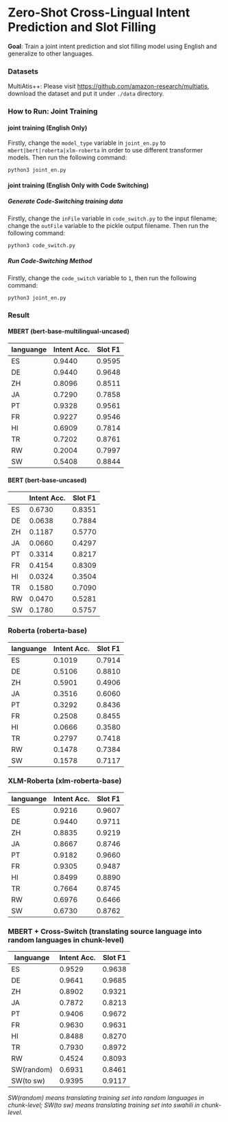 # Zero-Shot Cross-Lingual Intent Prediction and Slot Filling

**Goal**: Train a joint intent prediction and slot filling model using English and generalize to other languages.

### Datasets
MultiAtis++: Please visit https://github.com/amazon-research/multiatis, download the dataset and put it under `./data` directory.

### How to Run: Joint Training

#### joint training (English Only)
Firstly, change the `model_type` variable in `joint_en.py` to `mbert|bert|roberta|xlm-roberta` in order to use different transformer models.
Then run the following command:

```
python3 joint_en.py
```

#### joint training (English Only with Code Switching)

##### Generate Code-Switching training data

Firstly, change the `inFile` variable in `code_switch.py` to the input filename; change the `outFile` variable to the pickle output filename. Then run the following command:

```
python3 code_switch.py
```

##### Run Code-Switching Method
Firstly, change the `code_switch` variable to `1`, then run the following command:
```
python3 joint_en.py
```

### Result

#### MBERT (bert-base-multilingual-uncased)

|languange| Intent Acc.  | Slot F1 |
| ------- | ----------   | ------- |
| ES      |    0.9440    |  0.9595 |
| DE      |    0.9440    |  0.9648 |
| ZH      |    0.8096    |  0.8511 |
| JA      |    0.7290    |  0.7858 |
| PT      |    0.9328    |  0.9561 |
| FR      |    0.9227    |  0.9546 |
| HI      |    0.6909    |  0.7814 |
| TR      |    0.7202    |  0.8761 |
| RW      |    0.2004    |  0.7997 |
| SW      |    0.5408    |  0.8844 |

#### BERT (bert-base-uncased)


|       | Intent Acc.  | Slot F1 |
| ----- | ----------   | ------- |
| ES    |    0.6730    |  0.8351 |
| DE    |    0.0638    |  0.7884 |
| ZH    |    0.1187    |  0.5770 |
| JA    |    0.0660    |  0.4297 |
| PT    |    0.3314    |  0.8217 |
| FR    |    0.4154    |  0.8309 |
| HI    |    0.0324    |  0.3504 |
| TR    |    0.1580    |  0.7090 |
| RW    |    0.0470    |  0.5281 |
| SW    |    0.1780    |  0.5757 |


### Roberta (roberta-base)

|languange| Intent Acc.  | Slot F1 |
| ------- | ----------   | ------- |
| ES      |    0.1019    |  0.7914 |
| DE      |    0.5106    |  0.8810 |
| ZH      |    0.5901    |  0.4906 |
| JA      |    0.3516    |  0.6060 |
| PT      |    0.3292    |  0.8436 |
| FR      |    0.2508    |  0.8455 |
| HI      |    0.0666    |  0.3580 |
| TR      |    0.2797    |  0.7418 |
| RW      |    0.1478    |  0.7384 |
| SW      |    0.1578    |  0.7117 |

### XLM-Roberta (xlm-roberta-base)

|languange| Intent Acc.  | Slot F1 |
| ------- | ----------   | ------- |
| ES      |    0.9216    |  0.9607 |
| DE      |    0.9440    |  0.9711 |
| ZH      |    0.8835    |  0.9219 |
| JA      |    0.8667    |  0.8746 |
| PT      |    0.9182    |  0.9660 |
| FR      |    0.9305    |  0.9487 |
| HI      |    0.8499    |  0.8890 |
| TR      |    0.7664    |  0.8745 |
| RW      |    0.6976    |  0.6466 |
| SW      |    0.6730    |  0.8762 |

### MBERT + Cross-Switch (translating source language into random languages in chunk-level)

|languange  | Intent Acc.  | Slot F1 |
| --------- | ----------   | ------- |
| ES        |    0.9529    |  0.9638 |
| DE        |    0.9641    |  0.9685 |
| ZH        |    0.8902    |  0.9321 |
| JA        |    0.7872    |  0.8213 |
| PT        |    0.9406    |  0.9672 |
| FR        |    0.9630    |  0.9631 |
| HI        |    0.8488    |  0.8270 |
| TR        |    0.7930    |  0.8972 |
| RW        |    0.4524    |  0.8093 | 
| SW(random)|    0.6931    |  0.8461 |
| SW(to sw) |    0.9395    |  0.9117 |

*SW(random) means translating training set into random languages in chunk-level; SW(to sw) means translating training set into swahili in chunk-level.*







